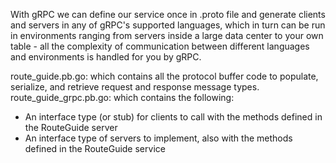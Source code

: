 With gRPC we can define our service once in .proto file and generate clients and servers in any of gRPC's supported languages, which in turn can be run in environments ranging from servers inside a large data center to your own table - all the complexity of communication between different languages and environments is handled for you by gRPC.

route_guide.pb.go: which contains all the protocol buffer code to populate, serialize, and retrieve request and response message types.
route_guide_grpc.pb.go: which contains the following: 
- An interface type (or stub) for clients to call with the methods defined in the RouteGuide server
- An interface type of servers to implement, also with the methods defined in the RouteGuide service